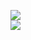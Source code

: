 [![](https://img.shields.io/badge/Made%20With-Github%20Spray-lightgrey.svg?style=for-the-badge&logo=github)](https://github.com/Annihil/github-spray#20484)  
[![](https://i.imgur.com/2DrTn0Z.gif)](https://github.com/Annihil/github-spray)